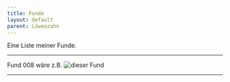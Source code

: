 ```yaml
---
title: Funde
layout: default
parent: Löwenzahn
---
```

Eine Liste meiner Funde.

---

Fund 008 wäre z.B. ![dieser Fund](Bilder/IMG_7700.JPG)

----